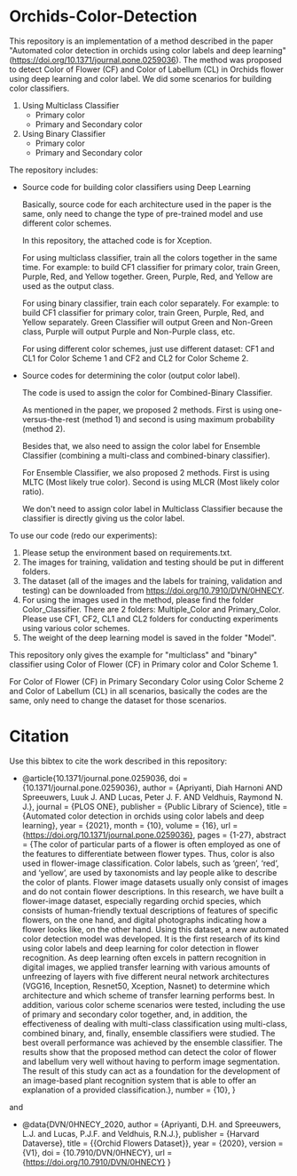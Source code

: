 # Orchids-Color-Detection

This repository is an implementation of a method described in the paper "Automated color detection in orchids using color labels and deep learning" (https://doi.org/10.1371/journal.pone.0259036).
The method was proposed to detect Color of Flower (CF) and Color of Labellum (CL) in Orchids flower using deep learning and color label.
We did some scenarios for building color classifiers.
1. Using Multiclass Classifier
	- Primary color
	- Primary and Secondary color
3. Using Binary Classifier
	- Primary color
	- Primary and Secondary color

The repository includes:
- Source code for building color classifiers using Deep Learning
	
	Basically, source code for each architecture used in the paper is the same, only need to change the type of pre-trained model and use different color schemes.
	
	In this repository, the attached code is for Xception.
	
	For using multiclass classifier, train all the colors together in the same time. For example: to build CF1 classifier for primary color, train Green, Purple, Red, and Yellow together. Green, Purple, Red, and Yellow are used as the output class.
	
	For using binary classifier, train each color separately. For example: to build CF1 classifier for primary color, train Green, Purple, Red, and Yellow separately. Green Classifier will output Green and Non-Green class, Purple will output Purple and Non-Purple class, etc.
	
	For using different color schemes, just use different dataset: CF1 and CL1 for Color Scheme 1 and CF2 and CL2 for Color Scheme 2.
		
- Source codes for determining the color (output color label).
	
	The code is used to assign the color for Combined-Binary Classifier. 
	
	As mentioned in the paper, we proposed 2 methods. First is using one-versus-the-rest (method 1) and second is using maximum probability (method 2).
	
	Besides that, we also need to assign the color label for Ensemble Classifier (combining a multi-class and combined-binary classifier).
	
	For Ensemble Classifier, we also proposed 2 methods. First is using MLTC (Most likely true color). Second is using MLCR (Most likely color ratio).
	
	We don't need to assign color label in Multiclass Classifier because the classifier is directly giving us the color label.

To use our code (redo our experiments):
1. Please setup the environment based on requirements.txt.
2. The images for training, validation and testing should be put in different folders. 
3. The dataset (all of the images and the labels for training, validation and testing) can be downloaded from https://doi.org/10.7910/DVN/0HNECY. 
4. For using the images used in the method, please find the folder Color_Classifier. There are 2 folders: Multiple_Color and Primary_Color. Please use CF1, CF2, CL1 and CL2 folders for conducting experiments using various color schemes.
5. The weight of the deep learning model is saved in the folder "Model".

This repository only gives the example for "multiclass" and "binary" classifier using Color of Flower (CF) in Primary color and Color Scheme 1. 
	
For Color of Flower (CF) in Primary Secondary Color using Color Scheme 2 and Color of Labellum (CL) in all scenarios, basically the codes are the same, only need to change the dataset for those scenarios.

# Citation

Use this bibtex to cite the work described in this repository:

- @article{10.1371/journal.pone.0259036,
    doi = {10.1371/journal.pone.0259036},
    author = {Apriyanti, Diah Harnoni AND Spreeuwers, Luuk J. AND Lucas, Peter J. F. AND Veldhuis, Raymond N. J.},
    journal = {PLOS ONE},
    publisher = {Public Library of Science},
    title = {Automated color detection in orchids using color labels and deep learning},
    year = {2021},
    month = {10},
    volume = {16},
    url = {https://doi.org/10.1371/journal.pone.0259036},
    pages = {1-27},
    abstract = {The color of particular parts of a flower is often employed as one of the features to differentiate between flower types. Thus, color is also used in flower-image classification. Color labels, such as ‘green’, ‘red’, and ‘yellow’, are used by taxonomists and lay people alike to describe the color of plants. Flower image datasets usually only consist of images and do not contain flower descriptions. In this research, we have built a flower-image dataset, especially regarding orchid species, which consists of human-friendly textual descriptions of features of specific flowers, on the one hand, and digital photographs indicating how a flower looks like, on the other hand. Using this dataset, a new automated color detection model was developed. It is the first research of its kind using color labels and deep learning for color detection in flower recognition. As deep learning often excels in pattern recognition in digital images, we applied transfer learning with various amounts of unfreezing of layers with five different neural network architectures (VGG16, Inception, Resnet50, Xception, Nasnet) to determine which architecture and which scheme of transfer learning performs best. In addition, various color scheme scenarios were tested, including the use of primary and secondary color together, and, in addition, the effectiveness of dealing with multi-class classification using multi-class, combined binary, and, finally, ensemble classifiers were studied. The best overall performance was achieved by the ensemble classifier. The results show that the proposed method can detect the color of flower and labellum very well without having to perform image segmentation. The result of this study can act as a foundation for the development of an image-based plant recognition system that is able to offer an explanation of a provided classification.},
    number = {10},
}

and 

- @data{DVN/0HNECY_2020,
author = {Apriyanti, D.H. and Spreeuwers, L.J. and Lucas, P.J.F. and Veldhuis, R.N.J.},
publisher = {Harvard Dataverse},
title = {{Orchid Flowers Dataset}},
year = {2020},
version = {V1},
doi = {10.7910/DVN/0HNECY},
url = {https://doi.org/10.7910/DVN/0HNECY}
}
